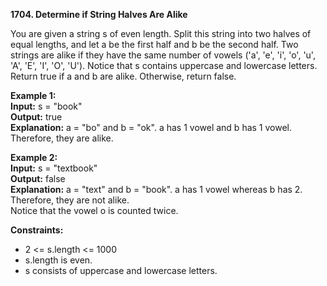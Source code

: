 **1704. Determine if String Halves Are Alike**

You are given a string s of even length. 
Split this string into two halves of equal lengths, and let a be the first half and b be the second half.
Two strings are alike if they have the same number of vowels ('a', 'e', 'i', 'o', 'u', 'A', 'E', 'I', 'O', 'U'). Notice that s contains uppercase and lowercase letters.
Return true if a and b are alike. Otherwise, return false.

**Example 1:**  
**Input:** s = "book"  
**Output:** true  
**Explanation:** a = "bo" and b = "ok". a has 1 vowel and b has 1 vowel. Therefore, they are alike.  

**Example 2:**  
**Input:** s = "textbook"  
**Output:** false  
**Explanation:** a = "text" and b = "book". a has 1 vowel whereas b has 2. Therefore, they are not alike.  
Notice that the vowel o is counted twice.  

**Constraints:**
- 2 <= s.length <= 1000
- s.length is even.
- s consists of uppercase and lowercase letters.